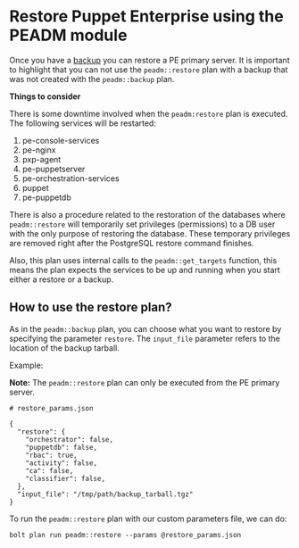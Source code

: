 # Restore Puppet Enterprise using the PEADM module

Once you have a [backup](backup.md) you can restore a PE primary server. It is important to highlight that you can not use the `peadm::restore` plan with a backup that was not created with the `peadm::backup` plan.

**Things to consider**

There is some downtime involved when the `peadm:restore` plan is executed. The following services will be restarted:

1. pe-console-services
2. pe-nginx
3. pxp-agent
4. pe-puppetserver
5. pe-orchestration-services
6. puppet
7. pe-puppetdb

There is also a procedure related to the restoration of the databases where `peadm::restore` will temporarily set privileges (permissions) to a DB user with the only purpose of restoring the database. These temporary privileges are removed right after the PostgreSQL restore command finishes.

Also, this plan uses internal calls to the `peadm::get_targets` function, this means the plan expects the services to be up and running when you start either a restore or a backup.

## How to use the restore plan?

As in the `peadm::backup` plan, you can choose what you want to restore by specifying the parameter `restore`. The `input_file` parameter refers to the location of the backup tarball.

Example:

**Note:** The `peadm::restore` plan can only be executed from the PE primary server.

```
# restore_params.json

{
  "restore": {
    "orchestrator": false,
    "puppetdb": false,
    "rbac": true,
    "activity": false,
    "ca": false,
    "classifier": false,
  },
  "input_file": "/tmp/path/backup_tarball.tgz"
}
```
To run the `peadm::restore` plan with our custom parameters file, we can do:

    bolt plan run peadm::restore --params @restore_params.json
